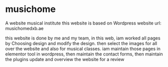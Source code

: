 # musichome
A website musical institute 
this website is based on Wordpress 
website url: musichomedxb.ae

this website is done by me and my team,
in this web, iam worked all pages by Choosing design and modify the design. then select the images for all over the website and also for musical classes.
iam maintain those pages in elementor tool in wordpress, then maintain the contact forms, then maintain the plugins update and overview the website for a review

